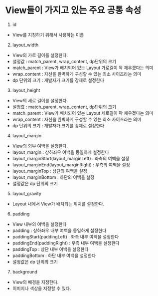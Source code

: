 # View들이 가지고 있는 주요 공통 속성

1. id
- View를 지칭하기 위해서 사용하는 이름


2. layout_width
- View의 가로 길이를 설정한다.
- 설정값 : match_parent, wrap_content, dp단위의 크기
- match_parent : View가 배치되어 있는 Layout 가로길이 꽉 채우겠다는 의미
- wrap_content : 자신을 완벽하게 구성할 수 있는 최소 사이즈라는 의미
- dp 단위의 크기 : 개발자가 크기를 강제로 설정한다

3. layout_height
- View의 세로 길이를 설정한다.
- 설정값 : match_parent, wrap_content, dp단위의 크기
- match_parent : View가 배치되어 있는 Layout 세로길이 꽉 채우겠다는 의미
- wrap_content : 자신을 완벽하게 구성할 수 있는 최소 사이즈라는 의미
- dp 단위의 크기 : 개발자가 크기를 강제로 설정한다

4. layout_margin
- View의 외부 여백을 설정한다.
- layout_margin : 상하좌우 여백을 동일하게 설정한다
- layout_marginStart(layout_marginLeft) : 좌측의 여백을 설정
- layout_marginEnd(layout_marginRight) : 우측의 여백을 설정
- layout_marginTop : 상단의 여백을 설정
- layout_marginBottom : 하단의 여백을 설정
- 설정값은 dp 단위의 크기

5. layout_gravity
- Layout 내에서 View가 배치되는 위치를 설정한다.

6. padding
- View 내부의 여백을 설정한다
- padding : 상하좌우 내부 여백을 동일하게 설정한다
- paddingStart(paddingLeft) : 좌측 내부 여백을 설정한다
- paddingEnd(paddingRight) : 우측 내부 여백을 설정한다
- paddingTop : 상단 내부 여백을 설정한다
- paddingBottom : 하단 내부 여백을 설정한다
- 설정값은 dp 단위의 크기

7. background
- View의 배경을 지정한다.
- 이미지나 색상을 지정할 수 있다.